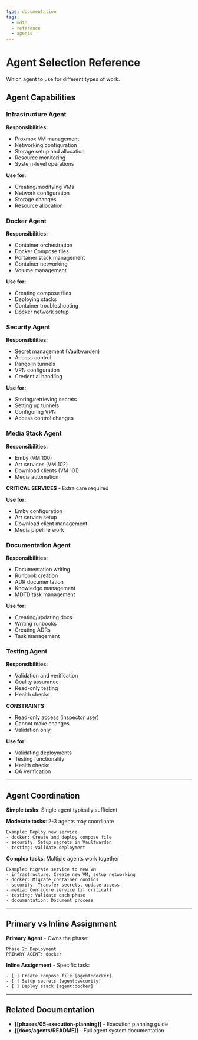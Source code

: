 ```yaml
---
type: documentation
tags:
  - mdtd
  - reference
  - agents
---
```


# Agent Selection Reference

Which agent to use for different types of work.

## Agent Capabilities

### Infrastructure Agent
**Responsibilities:**
- Proxmox VM management
- Networking configuration
- Storage setup and allocation
- Resource monitoring
- System-level operations

**Use for:**
- Creating/modifying VMs
- Network configuration
- Storage changes
- Resource allocation

### Docker Agent
**Responsibilities:**
- Container orchestration
- Docker Compose files
- Portainer stack management
- Container networking
- Volume management

**Use for:**
- Creating compose files
- Deploying stacks
- Container troubleshooting
- Docker network setup

### Security Agent
**Responsibilities:**
- Secret management (Vaultwarden)
- Access control
- Pangolin tunnels
- VPN configuration
- Credential handling

**Use for:**
- Storing/retrieving secrets
- Setting up tunnels
- Configuring VPN
- Access control changes

### Media Stack Agent
**Responsibilities:**
- Emby (VM 100)
- Arr services (VM 102)
- Download clients (VM 101)
- Media automation

**CRITICAL SERVICES** - Extra care required

**Use for:**
- Emby configuration
- Arr service setup
- Download client management
- Media pipeline work

### Documentation Agent
**Responsibilities:**
- Documentation writing
- Runbook creation
- ADR documentation
- Knowledge management
- MDTD task management

**Use for:**
- Creating/updating docs
- Writing runbooks
- Creating ADRs
- Task management

### Testing Agent
**Responsibilities:**
- Validation and verification
- Quality assurance
- Read-only testing
- Health checks

**CONSTRAINTS:**
- Read-only access (inspector user)
- Cannot make changes
- Validation only

**Use for:**
- Validating deployments
- Testing functionality
- Health checks
- QA verification

---

## Agent Coordination

**Simple tasks**: Single agent typically sufficient

**Moderate tasks**: 2-3 agents may coordinate
```
Example: Deploy new service
- docker: Create and deploy compose file
- security: Setup secrets in Vaultwarden
- testing: Validate deployment
```

**Complex tasks**: Multiple agents work together
```
Example: Migrate service to new VM
- infrastructure: Create new VM, setup networking
- docker: Migrate container configs
- security: Transfer secrets, update access
- media: Configure service (if critical)
- testing: Validate each phase
- documentation: Document process
```

---

## Primary vs Inline Assignment

**Primary Agent** - Owns the phase:
```
Phase 2: Deployment
PRIMARY AGENT: docker
```

**Inline Assignment** - Specific task:
```
- [ ] Create compose file [agent:docker]
- [ ] Setup secrets [agent:security]
- [ ] Deploy stack [agent:docker]
```

---

## Related Documentation

- **[[phases/05-execution-planning]]** - Execution planning guide
- **[[docs/agents/README]]** - Full agent system documentation
